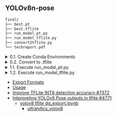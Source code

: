 ## YOLOv8n-pose

```bash
final/
├── best.pt
├── best.tflite
├── run_model_pt.py
├── run_model_tflite.py
├── convert2tflite.py
└── techreport.pdf
```


<details>

<summary>0.1. Create Conda Environments</summary>

```bash
$ conda create -n yolov8 python=3.10 -y
$ conda activate yolov8
$ pip install ultralytics
$ pip install nvidia-pyindex
$ pip install onnx-graphsurgeon
$ pip install -r requirements.txt
$ git clone https://github.com/ultralytics/ultralytics.git
$ cd ultralytics/
```
  
</details>


<details><summary>0.2. Convert to .tflite</summary>

```bash
$ python convert2tflite.py
```

</details>


<details><summary>1.1. Execute run_model_pt.py</summary>

```bash
$ python run_model_pt.py ./imageList.txt test_data
```

</details>


<details><summary>1.2. Execute run_model_tflite.py</summary>

```bash
$ python run_model_tflite.py ./imageList.txt test_data
```

</details>



- [Export Formats](https://docs.ultralytics.com/modes/export/#export-formats)
- [Usage](https://docs.ultralytics.com/integrations/tflite/#usage)
- [Improve TFLite INT8 detection accuracy #7372](https://github.com/ultralytics/ultralytics/pull/7372)
- [Interpreting YOLOv8 Pose outputs in tflite #4771](https://github.com/ultralytics/ultralytics/issues/4771)
    - [yolov8 tflite dg_export.ipynb](https://colab.research.google.com/drive/1yjCEwwFuMKvFJceSDfyWrUWOSfvLlPjl?usp=sharing#scrollTo=v_QB06rnjz9e)
        - [ultralytics_yolov8](https://github.com/DeGirum/ultralytics_yolov8)
